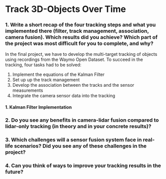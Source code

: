 # Track 3D-Objects Over Time

### 1. Write a short recap of the four tracking steps and what you implemented there (filter, track management, association, camera fusion). Which results did you achieve? Which part of the project was most difficult for you to complete, and why?
In the final project, we have to develop the multi-target tracking of objects using recordings from the Waymo Open Dataset.
To succeed in the tracking, four tasks had to be solved:
1. Implement the equations of the Kalman Filter
2. Set up up the track management
3. Develop the association between the tracks and the sensor measurements
4. Integrate the camera sensor data into the tracking

#### 1. Kalman Filter Implementation



### 2. Do you see any benefits in camera-lidar fusion compared to lidar-only tracking (in theory and in your concrete results)? 


### 3. Which challenges will a sensor fusion system face in real-life scenarios? Did you see any of these challenges in the project?


### 4. Can you think of ways to improve your tracking results in the future?

